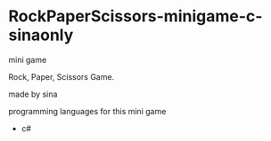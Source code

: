 # RockPaperScissors-minigame-c-sinaonly

mini game

Rock, Paper, Scissors Game.

made by sina

programming languages for this mini game

* c#
